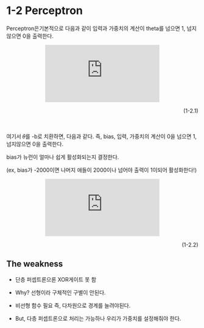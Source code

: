 # 1-2 Perceptron
Perceptron은기본적으로 다음과 같이 입력과 가중치의 계산이 theta를 넘으면 1, 넘지않으면 0을 출력한다.

<center>

![equation](http://latex.codecogs.com/gif.latex?y%3D%5Cbegin%7Bcases%7D%200%28w_%7B1%7Dx_%7B1%7D&plus;w_%7B2%7Dx_%7B2%7D%29%20%5Cleq%20%5Ctheta%20%5C%5C%201%28w_%7B1%7Dx_%7B1%7D&plus;w_%7B2%7Dx_%7B2%7D%29%20%3E%20%5Ctheta%20%5Cend%7Bcases%7D)
<!--
y=\begin{cases}
 0(w_{1}x_{1}+w_{2}x_{2}) \leq \theta   \\ 
 1(w_{1}x_{1}+w_{2}x_{2}) >  \theta   
\end{cases}
-->
</center>
<div style="text-align: right">
(1-2.1)
</div>
<br>
<br>


여기서 𝜃를 -b로 치환하면, 다음과 같다. 즉, bias, 입력, 가중치의 계산이 0을 넘으면 1, 넘지않으면 0을 출력한다.

bias가 뉴런이 얼마나 쉽게 활성화되는지 결정한다.

(ex, bias가 -2000이면 나머지 애들이 2000이나 넘어야 출력이 1이되어 활성화한다!)

<center>

![equation](http://latex.codecogs.com/gif.latex?y%3D%5Cbegin%7Bcases%7D%200%28b%20&plus;w_%7B1%7Dx_%7B1%7D&plus;w_%7B2%7Dx_%7B2%7D%29%20%5Cleq%200%20%5C%5C%201%28b%20&plus;w_%7B1%7Dx_%7B1%7D&plus;w_%7B2%7Dx_%7B2%7D%29%20%3E%200%20%5Cend%7Bcases%7D)
<!--
y=\begin{cases}
 0(b +w_{1}x_{1}+w_{2}x_{2}) \leq 0  \\
 1(b +w_{1}x_{1}+w_{2}x_{2}) >  0
\end{cases}
-->
</center>
<div style="text-align: right">
(1-2.2)
</div>




## The weakness


* 단층 퍼셉트론으론 XOR게이트 못 함

* Why? 선형이라 구체적인 구별이 안된다.

* 비선형 함수 필요 즉, 다차원으로 경계를 늘려야된다.

* But, 다층 퍼셉트론으로 처리는 가능하나 우리가 가중치를 설정해줘야 한다.
